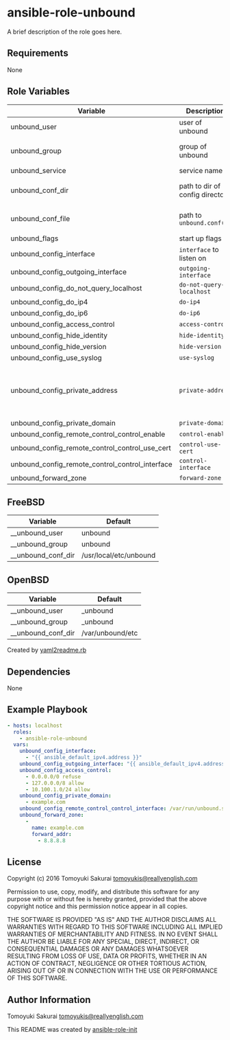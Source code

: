ansible-role-unbound
=====================

A brief description of the role goes here.

Requirements
------------

None

Role Variables
--------------

| Variable | Description | Default |
|----------|-------------|---------|
| unbound\_user | user of unbound | {{ \_\_unbound\_user }} |
| unbound\_group | group of unbound | {{ \_\_unbound\_group }} |
| unbound\_service | service name | unbound |
| unbound\_conf\_dir | path to dir of config directory | {{ \_\_unbound\_conf\_dir }} |
| unbound\_conf\_file | path to `unbound.conf(5)` | {{ \_\_unbound\_conf\_dir }}/unbound.conf |
| unbound\_flags | start up flags | "" |
| unbound\_config\_interface | `interface` to listen on | [] |
| unbound\_config\_outgoing\_interface | `outgoing-interface` | "" |
| unbound\_config\_do\_not\_query\_localhost | `do-not-query-localhost` | yes |
| unbound\_config\_do\_ip4 | `do-ip4` | yes |
| unbound\_config\_do\_ip6 | `do-ip6` | no |
| unbound\_config\_access\_control | `access-control` | [] |
| unbound\_config\_hide\_identity | `hide-identity` | yes |
| unbound\_config\_hide\_version | `hide-version` | yes |
| unbound\_config\_use\_syslog | `use-syslog` | yes |
| unbound\_config\_private\_address | `private-address` | ["10.0.0.0/8", "172.16.0.0/12", "192.168.0.0/16", "192.254.0.0/16", "fd00::/8", "fe80::/10"] |
| unbound\_config\_private\_domain | `private-domain` | [] |
| unbound\_config\_remote\_control\_control\_enable | `control-enable` | yes |
| unbound\_config\_remote\_control\_control\_use\_cert | `control-use-cert` | no |
| unbound\_config\_remote\_control\_control\_interface | `control-interface` | "" |
| unbound\_forward\_zone | `forward-zone` | [] |

## FreeBSD

| Variable | Default |
|----------|---------|
| \_\_unbound\_user | unbound |
| \_\_unbound\_group | unbound |
| \_\_unbound\_conf\_dir | /usr/local/etc/unbound |

## OpenBSD

| Variable | Default |
|----------|---------|
| \_\_unbound\_user | \_unbound |
| \_\_unbound\_group | \_unbound |
| \_\_unbound\_conf\_dir | /var/unbound/etc |

Created by [yaml2readme.rb](https://gist.github.com/trombik/b2df709657c08d845b1d3b3916e592d3)

Dependencies
------------

None

Example Playbook
----------------

```yaml
- hosts: localhost
  roles:
    - ansible-role-unbound
  vars:
    unbound_config_interface:
      - "{{ ansible_default_ipv4.address }}"
    unbound_config_outgoing_interface: "{{ ansible_default_ipv4.address }}"
    unbound_config_access_control:
      - 0.0.0.0/0 refuse
      - 127.0.0.0/8 allow
      - 10.100.1.0/24 allow
    unbound_config_private_domain:
      - example.com
    unbound_config_remote_control_control_interface: /var/run/unbound.sock
    unbound_forward_zone:
      -
        name: example.com
        forward_addr:
          - 8.8.8.8
```

License
-------

Copyright (c) 2016 Tomoyuki Sakurai <tomoyukis@reallyenglish.com>

Permission to use, copy, modify, and distribute this software for any
purpose with or without fee is hereby granted, provided that the above
copyright notice and this permission notice appear in all copies.

THE SOFTWARE IS PROVIDED "AS IS" AND THE AUTHOR DISCLAIMS ALL WARRANTIES
WITH REGARD TO THIS SOFTWARE INCLUDING ALL IMPLIED WARRANTIES OF
MERCHANTABILITY AND FITNESS. IN NO EVENT SHALL THE AUTHOR BE LIABLE FOR
ANY SPECIAL, DIRECT, INDIRECT, OR CONSEQUENTIAL DAMAGES OR ANY DAMAGES
WHATSOEVER RESULTING FROM LOSS OF USE, DATA OR PROFITS, WHETHER IN AN
ACTION OF CONTRACT, NEGLIGENCE OR OTHER TORTIOUS ACTION, ARISING OUT OF
OR IN CONNECTION WITH THE USE OR PERFORMANCE OF THIS SOFTWARE.

Author Information
------------------

Tomoyuki Sakurai <tomoyukis@reallyenglish.com>

This README was created by [ansible-role-init](https://gist.github.com/trombik/d01e280f02c78618429e334d8e4995c0)
